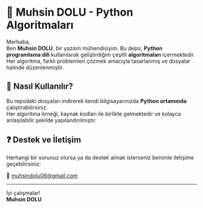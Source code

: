 # 🧮 Muhsin DOLU - Python Algoritmaları

Merhaba,  
Ben **Muhsin DOLU**, bir yazılım mühendisiyim. Bu depo, **Python programlama dili** kullanılarak geliştirdiğim çeşitli **algoritmaları** içermektedir.  
Her algoritma, farklı problemleri çözmek amacıyla tasarlanmış ve dosyalar halinde düzenlenmiştir.

## 🚀 Nasıl Kullanılır?

Bu repodaki dosyaları indirerek kendi bilgisayarınızda **Python ortamında** çalıştırabilirsiniz.  
Her algoritma örneği, kaynak kodları ile birlikte gelmektedir ve kolayca anlaşılabilir şekilde yapılandırılmıştır.

## ❓ Destek ve İletişim

Herhangi bir sorunuz olursa ya da destek almak isterseniz benimle iletişime geçebilirsiniz:

📧 [muhsindolu06@gmail.com](mailto:muhsindolu06@gmail.com)

---

İyi çalışmalar!  
**Muhsin DOLU**
